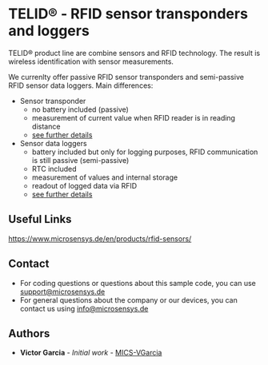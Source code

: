 # TELID® - RFID sensor transponders and loggers
TELID® product line are combine sensors and RFID technology. The result is wireless identification with sensor measurements.

We currenlty offer passive RFID sensor transponders and semi-passive RFID sensor data loggers. Main differences:
* Sensor transponder
    * no battery included (passive)
    * measurement of current value when RFID reader is in reading distance
    * [see further details](/sensor-transponder)
* Sensor data loggers
    * battery included but only for logging purposes, RFID communication is still passive (semi-passive)
    * RTC included
    * measurement of values and internal storage
    * readout of logged data via RFID
    * [see further details](/sensor-data-logger)

## Useful Links
https://www.microsensys.de/en/products/rfid-sensors/


## Contact
* For coding questions or questions about this sample code, you can use [support@microsensys.de](mailto:support@microsensys.de)
* For general questions about the company or our devices, you can contact us using [info@microsensys.de](mailto:info@microsensys.de)

## Authors

* **Victor Garcia** - *Initial work* - [MICS-VGarcia](https://github.com/MICS-VGarcia/)
